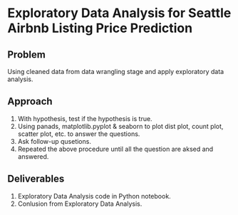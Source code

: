 # Exploratory Data Analysis for Seattle Airbnb Listing Price Prediction

## Problem
Using cleaned data from data wrangling stage and apply exploratory data analysis.


## Approach
1. With hypothesis, test if the hypothesis is true.
2. Using panads, matplotlib.pyplot & seaborn to plot dist plot, count plot, scatter plot, etc. to answer the questions.
3. Ask follow-up qusetions.
4. Repeated the above procedure until all the question are aksed and answered.


## Deliverables
1. Exploratory Data Analysis code in Python notebook.
2. Conlusion from Exploratory Data Analysis.
